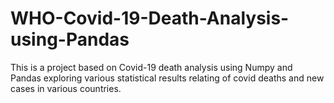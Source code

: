 # WHO-Covid-19-Death-Analysis-using-Pandas
This is a project based on Covid-19 death analysis using Numpy and Pandas exploring various statistical results relating of covid deaths and new cases in various countries.
